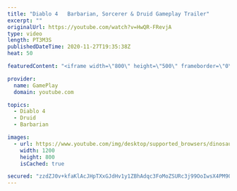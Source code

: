 ```yaml
---
title: "Diablo 4   Barbarian, Sorcerer & Druid Gameplay Trailer"
excerpt: ""
originalUrl: https://youtube.com/watch?v=HwQR-FRevjA
type: video
length: PT3M3S
publishedDateTime: 2020-11-27T19:35:38Z
heat: 50

featuredContent: "<iframe width=\"800\" height=\"500\" frameborder=\"0\" src=\"https://www.youtube.com/embed/HwQR-FRevjA\" allow=\"accelerometer; autoplay; encrypted-media; gyroscope; picture-in-picture\" allowfullscreen></iframe>"

provider:
  name: GamePlay
  domain: youtube.com

topics:
  - Diablo 4
  - Druid
  - Barbarian

images:
  - url: https://www.youtube.com/img/desktop/supported_browsers/dinosaur.png
    width: 1200
    height: 800
    isCached: true

secured: "zzdZJ0v+kfaKlAcJHpTXxGJdHv1y1ZBhAdqc3FoMoZSURc3j99OoIwsX4PM9QXs2s4I3N9VewKtt04vCQ4d3jGwFZCKjEwrN+rZHxEs0apw5RD4DPB7x55e0A8p1iPxxhUTsizE5JcyqIpDo+pJRq2/RTtOImu4b2CnpbXLjZAeKGIN1+kIVjuL9a6+iCW6R+xxUCJ0ua6P4LKyFoB+rTMmP9vy7eVwAzmahbi4YnUT4njRoQ7smi1fmyhl7wbNfKt9woOmEaIECuorLSuQj7myqxLTm3sw0qvuFk1ppNRZ9o1wMyv1tW3nnvl/vWRRevBEYVj12N+kGUZ2VjZpsQhC4lIh5yeV7FS2TC2g5rRoxqJy2w7PdlmEWJ4YIOvyCuxC0TmlU4TZbWxGCKrBoeSHYAu83mNQrr6/SgWTNRYI=;dK5Hc9k2+CnXZb8+iq5FRQ=="
---
```


